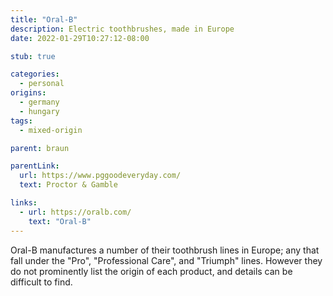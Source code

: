 ```yaml
---
title: "Oral-B"
description: Electric toothbrushes, made in Europe
date: 2022-01-29T10:27:12-08:00

stub: true

categories:
  - personal
origins:
  - germany
  - hungary
tags:
  - mixed-origin

parent: braun

parentLink:
  url: https://www.pggoodeveryday.com/
  text: Proctor & Gamble

links:
  - url: https://oralb.com/
    text: "Oral-B"
---
```


Oral-B manufactures a number of their toothbrush lines in Europe; any that fall
under the "Pro", "Professional Care", and "Triumph" lines. However they do not
prominently list the origin of each product, and details can be difficult to
find.
